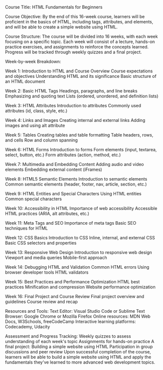 Course Title: HTML Fundamentals for Beginners

Course Objective: By the end of this 16-week course, learners will be proficient in the basics of HTML, including tags, attributes, and elements, and will be able to create a simple website using HTML.

Course Structure: The course will be divided into 16 weeks, with each week focusing on a specific topic. Each week will consist of a lecture, hands-on practice exercises, and assignments to reinforce the concepts learned. Progress will be tracked through weekly quizzes and a final project.

Week-by-week Breakdown:

Week 1: Introduction to HTML and Course Overview
Course expectations and objectives
Understanding HTML and its significance
Basic structure of an HTML document

Week 2: Basic HTML Tags
Headings, paragraphs, and line breaks
Emphasizing and quoting text
Lists (ordered, unordered, and definition lists)

Week 3: HTML Attributes
Introduction to attributes
Commonly used attributes (id, class, style, etc.)

Week 4: Links and Images
Creating internal and external links
Adding images and using alt attribute

Week 5: Tables
Creating tables and table formatting
Table headers, rows, and cells
Row and column spanning

Week 6: HTML Forms
Introduction to forms
Form elements (input, textarea, select, button, etc.)
Form attributes (action, method, etc.)

Week 7: Multimedia and Embedding Content
Adding audio and video elements
Embedding external content (iFrames)

Week 8: HTML5 Semantic Elements
Introduction to semantic elements
Common semantic elements (header, footer, nav, article, section, etc.)

Week 9: HTML Entities and Special Characters
Using HTML entities
Common special characters

Week 10: Accessibility in HTML
Importance of web accessibility
Accessible HTML practices (ARIA, alt attributes, etc.)

Week 11: Meta Tags and SEO
Importance of meta tags
Basic SEO techniques for HTML

Week 12: CSS Basics
Introduction to CSS
Inline, internal, and external CSS
Basic CSS selectors and properties

Week 13: Responsive Web Design
Introduction to responsive web design
Viewport and media queries
Mobile-first approach

Week 14: Debugging HTML and Validation
Common HTML errors
Using browser developer tools
HTML validators

Week 15: Best Practices and Performance Optimization
HTML best practices
Minification and compression
Website performance optimization

Week 16: Final Project and Course Review
Final project overview and guidelines
Course review and recap

Resources and Tools:
Text Editor: Visual Studio Code or Sublime Text
Browser: Google Chrome or Mozilla Firefox
Online resources: MDN Web Docs, W3Schools, freeCodeCamp
Interactive learning platforms: Codecademy, Udacity

Assessment and Progress Tracking:
Weekly quizzes to assess understanding of each week's topic
Assignments for hands-on practice
A final project: Building a simple website using HTML
Participation in group discussions and peer review
Upon successful completion of the course, learners will be able to build a simple website using HTML and apply the fundamentals they've learned to more advanced web development topics.